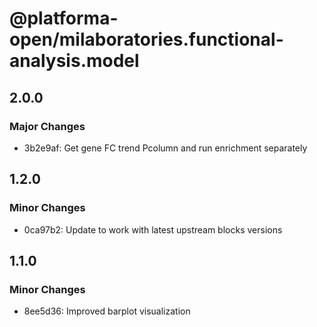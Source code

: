 # @platforma-open/milaboratories.functional-analysis.model

## 2.0.0

### Major Changes

- 3b2e9af: Get gene FC trend Pcolumn and run enrichment separately

## 1.2.0

### Minor Changes

- 0ca97b2: Update to work with latest upstream blocks versions

## 1.1.0

### Minor Changes

- 8ee5d36: Improved barplot visualization

